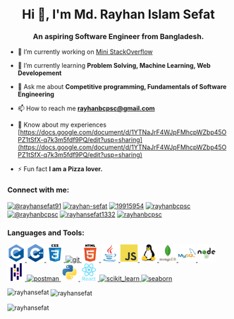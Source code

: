 <h1 align="center">Hi 👋, I'm Md. Rayhan Islam Sefat</h1>
<h3 align="center">An aspiring Software Engineer from Bangladesh.</h3>

- 🔭 I’m currently working on [Mini StackOverflow](https://github.com/RayhanSefat/StackOverflow)

- 🌱 I’m currently learning **Problem Solving, Machine Learning, Web Developement**

- 💬 Ask me about **Competitive programming, Fundamentals of Software Engineering**

- 📫 How to reach me **rayhanbcpsc@gmail.com**

- 📄 Know about my experiences [https://docs.google.com/document/d/1YTNaJrF4WJpFMhcpWZbp45OPZ1tSfX-q7k3m5fdf9PQ/edit?usp=sharing](https://docs.google.com/document/d/1YTNaJrF4WJpFMhcpWZbp45OPZ1tSfX-q7k3m5fdf9PQ/edit?usp=sharing)

- ⚡ Fun fact **I am a Pizza lover.**

<h3 align="left">Connect with me:</h3>
<p align="left">
<a href="https://twitter.com/@rayhansefat91" target="blank"><img align="center" src="https://raw.githubusercontent.com/rahuldkjain/github-profile-readme-generator/master/src/images/icons/Social/twitter.svg" alt="@rayhansefat91" height="30" width="40" /></a>
<a href="https://linkedin.com/in/rayhan-sefat" target="blank"><img align="center" src="https://raw.githubusercontent.com/rahuldkjain/github-profile-readme-generator/master/src/images/icons/Social/linked-in-alt.svg" alt="rayhan-sefat" height="30" width="40" /></a>
<a href="https://stackoverflow.com/users/19915954" target="blank"><img align="center" src="https://raw.githubusercontent.com/rahuldkjain/github-profile-readme-generator/master/src/images/icons/Social/stack-overflow.svg" alt="19915954" height="30" width="40" /></a>
<a href="https://www.codechef.com/users/rayhanbcpsc" target="blank"><img align="center" src="https://cdn.jsdelivr.net/npm/simple-icons@3.1.0/icons/codechef.svg" alt="rayhanbcpsc" height="30" width="40" /></a>
<a href="https://www.hackerrank.com/@rayhanbcpsc" target="blank"><img align="center" src="https://raw.githubusercontent.com/rahuldkjain/github-profile-readme-generator/master/src/images/icons/Social/hackerrank.svg" alt="@rayhanbcpsc" height="30" width="40" /></a>
<a href="https://codeforces.com/profile/rayhansefat1332" target="blank"><img align="center" src="https://raw.githubusercontent.com/rahuldkjain/github-profile-readme-generator/master/src/images/icons/Social/codeforces.svg" alt="rayhansefat1332" height="30" width="40" /></a>
<a href="https://auth.geeksforgeeks.org/user/rayhanbcpsc" target="blank"><img align="center" src="https://raw.githubusercontent.com/rahuldkjain/github-profile-readme-generator/master/src/images/icons/Social/geeks-for-geeks.svg" alt="rayhanbcpsc" height="30" width="40" /></a>
</p>

<h3 align="left">Languages and Tools:</h3>
<p align="left"> <a href="https://www.cprogramming.com/" target="_blank" rel="noreferrer"> <img src="https://raw.githubusercontent.com/devicons/devicon/master/icons/c/c-original.svg" alt="c" width="40" height="40"/> </a> <a href="https://www.w3schools.com/cpp/" target="_blank" rel="noreferrer"> <img src="https://raw.githubusercontent.com/devicons/devicon/master/icons/cplusplus/cplusplus-original.svg" alt="cplusplus" width="40" height="40"/> </a> <a href="https://www.w3schools.com/css/" target="_blank" rel="noreferrer"> <img src="https://raw.githubusercontent.com/devicons/devicon/master/icons/css3/css3-original-wordmark.svg" alt="css3" width="40" height="40"/> </a> <a href="https://git-scm.com/" target="_blank" rel="noreferrer"> <img src="https://www.vectorlogo.zone/logos/git-scm/git-scm-icon.svg" alt="git" width="40" height="40"/> </a> <a href="https://www.w3.org/html/" target="_blank" rel="noreferrer"> <img src="https://raw.githubusercontent.com/devicons/devicon/master/icons/html5/html5-original-wordmark.svg" alt="html5" width="40" height="40"/> </a> <a href="https://www.java.com" target="_blank" rel="noreferrer"> <img src="https://raw.githubusercontent.com/devicons/devicon/master/icons/java/java-original.svg" alt="java" width="40" height="40"/> </a> <a href="https://developer.mozilla.org/en-US/docs/Web/JavaScript" target="_blank" rel="noreferrer"> <img src="https://raw.githubusercontent.com/devicons/devicon/master/icons/javascript/javascript-original.svg" alt="javascript" width="40" height="40"/> </a> <a href="https://www.linux.org/" target="_blank" rel="noreferrer"> <img src="https://raw.githubusercontent.com/devicons/devicon/master/icons/linux/linux-original.svg" alt="linux" width="40" height="40"/> </a> <a href="https://www.mongodb.com/" target="_blank" rel="noreferrer"> <img src="https://raw.githubusercontent.com/devicons/devicon/master/icons/mongodb/mongodb-original-wordmark.svg" alt="mongodb" width="40" height="40"/> </a> <a href="https://www.mysql.com/" target="_blank" rel="noreferrer"> <img src="https://raw.githubusercontent.com/devicons/devicon/master/icons/mysql/mysql-original-wordmark.svg" alt="mysql" width="40" height="40"/> </a> <a href="https://nodejs.org" target="_blank" rel="noreferrer"> <img src="https://raw.githubusercontent.com/devicons/devicon/master/icons/nodejs/nodejs-original-wordmark.svg" alt="nodejs" width="40" height="40"/> </a> <a href="https://pandas.pydata.org/" target="_blank" rel="noreferrer"> <img src="https://raw.githubusercontent.com/devicons/devicon/2ae2a900d2f041da66e950e4d48052658d850630/icons/pandas/pandas-original.svg" alt="pandas" width="40" height="40"/> </a> <a href="https://postman.com" target="_blank" rel="noreferrer"> <img src="https://www.vectorlogo.zone/logos/getpostman/getpostman-icon.svg" alt="postman" width="40" height="40"/> </a> <a href="https://www.python.org" target="_blank" rel="noreferrer"> <img src="https://raw.githubusercontent.com/devicons/devicon/master/icons/python/python-original.svg" alt="python" width="40" height="40"/> </a> <a href="https://reactjs.org/" target="_blank" rel="noreferrer"> <img src="https://raw.githubusercontent.com/devicons/devicon/master/icons/react/react-original-wordmark.svg" alt="react" width="40" height="40"/> </a> <a href="https://scikit-learn.org/" target="_blank" rel="noreferrer"> <img src="https://upload.wikimedia.org/wikipedia/commons/0/05/Scikit_learn_logo_small.svg" alt="scikit_learn" width="40" height="40"/> </a> <a href="https://seaborn.pydata.org/" target="_blank" rel="noreferrer"> <img src="https://seaborn.pydata.org/_images/logo-mark-lightbg.svg" alt="seaborn" width="40" height="40"/> </a> </p>

<p><img align="left" src="https://github-readme-stats.vercel.app/api/top-langs?username=rayhansefat&show_icons=true&locale=en&layout=compact" alt="rayhansefat" /></p>

<p>&nbsp;<img align="center" src="https://github-readme-stats.vercel.app/api?username=rayhansefat&show_icons=true&locale=en" alt="rayhansefat" /></p>

<p><img align="center" src="https://github-readme-streak-stats.herokuapp.com/?user=rayhansefat&" alt="rayhansefat" /></p>
